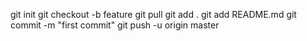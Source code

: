 git init
git checkout -b feature
git pull
git add .
git add README.md
git commit -m "first commit"
git push -u origin master
